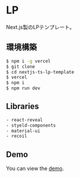 # LP
Next.js製のLPテンプレート。

## 環境構築
```bash
$ npm i -g vercel
$ git clone
$ cd nextjs-ts-lp-template
$ vercel
$ npm i
$ npm run dev
```

## Libraries

```bash
- react-reveal
- styeld-components
- material-ui
- recoil
```

## Demo

You can view the [demo](https://nextjs-ts-lp-template.vercel.app/).
